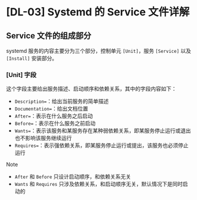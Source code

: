 # [DL-03] Systemd 的 Service 文件详解

## Service 文件的组成部分

systemd 服务的内容主要分为三个部分，控制单元 `[Unit]`，服务 `[Service]` 以及 `[Install]` 安装部分。

### [Unit] 字段

这个字段主要给出服务描述、启动顺序和依赖关系，其中的字段内容如下：

- `Description=`：给出当前服务的简单描述
- `Documentation=`：给出文档位置
- `After=`：表示在什么服务之后启动
- `Before=`：表示在什么服务之前启动
- `Wants=`：表示该服务和某服务存在某种弱依赖关系，即某服务停止运行或退出也不影响该服务继续运行
- `Requires=`：表示强依赖关系，即某服务停止运行或提出，该服务也必须停止运行

> [!NOTE]
> - `After` 和 `Before` 只设计启动顺序，和依赖关系无关
> - `Wants` 和 `Requires` 只涉及依赖关系，和启动顺序无关，默认情况下是同时启动的
